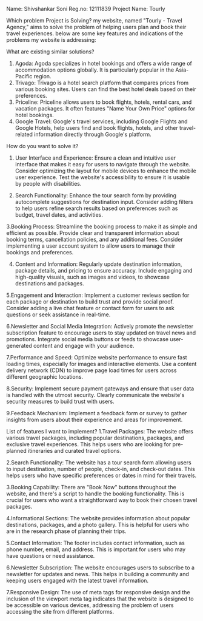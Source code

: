 Name: Shivshankar Soni
Reg.no: 12111839
Project Name: Tourly



Which problem Project is Solving?
my website, named "Tourly - Travel Agency," aims to solve the problem of helping users plan and book their travel experiences. below are some key features
and indications of the problems my website is addressing:



What are existing similar solutions?
1. Agoda: Agoda specializes in hotel bookings and offers a wide range of accommodation options globally. It is particularly popular in the Asia-Pacific region.
2. Trivago: Trivago is a hotel search platform that compares prices from various booking sites. Users can find the best hotel deals based on their preferences.
3. Priceline: Priceline allows users to book flights, hotels, rental cars, and vacation packages. It often features "Name Your Own Price" options for hotel bookings.
4. Google Travel: Google's travel services, including Google Flights and Google Hotels, help users find and book flights, hotels, and other travel-related information
 directly through Google's platform.



How do you want to solve it?

1. User Interface and Experience:
Ensure a clean and intuitive user interface that makes it easy for users to navigate through the website.
Consider optimizing the layout for mobile devices to enhance the mobile user experience.
Test the website's accessibility to ensure it is usable by people with disabilities.

2. Search Functionality:
Enhance the tour search form by providing autocomplete suggestions for destination input.
Consider adding filters to help users refine search results based on preferences such as budget, travel dates, and activities.

3.Booking Process:
Streamline the booking process to make it as simple and efficient as possible.
Provide clear and transparent information about booking terms, cancellation policies, and any additional fees.
Consider implementing a user account system to allow users to manage their bookings and preferences.

4. Content and Information:
Regularly update destination information, package details, and pricing to ensure accuracy.
Include engaging and high-quality visuals, such as images and videos, to showcase destinations and packages.

5.Engagement and Interaction:
Implement a customer reviews section for each package or destination to build trust and provide social proof.
Consider adding a live chat feature or contact form for users to ask questions or seek assistance in real-time.

6.Newsletter and Social Media Integration:
Actively promote the newsletter subscription feature to encourage users to stay updated on travel news and promotions.
Integrate social media buttons or feeds to showcase user-generated content and engage with your audience.

7.Performance and Speed:
Optimize website performance to ensure fast loading times, especially for images and interactive elements.
Use a content delivery network (CDN) to improve page load times for users across different geographic locations.

8.Security:
Implement secure payment gateways and ensure that user data is handled with the utmost security.
Clearly communicate the website's security measures to build trust with users.

9.Feedback Mechanism:
Implement a feedback form or survey to gather insights from users about their experience and areas for improvement.



List of features I want to implement?
1.Travel Packages: The website offers various travel packages, including popular destinations, packages, and exclusive travel experiences. This helps users
who are looking for pre-planned itineraries and curated travel options.

2.Search Functionality: The website has a tour search form allowing users to input destination, number of people, check-in, and check-out dates.
This helps users who have specific preferences or dates in mind for their travels.

3.Booking Capability: There are "Book Now" buttons throughout the website, and there's a script to handle the booking functionality. This is crucial 
for users who want a straightforward way to book their chosen travel packages.

4.Informational Sections: The website provides information about popular destinations, packages, and a photo gallery. This is helpful for users who 
are in the research phase of planning their trips.

5.Contact Information: The footer includes contact information, such as phone number, email, and address. This is important for users who may have 
questions or need assistance.

6.Newsletter Subscription: The website encourages users to subscribe to a newsletter for updates and news. This helps in building a community and 
keeping users engaged with the latest travel information.

7.Responsive Design: The use of meta tags for responsive design and the inclusion of the viewport meta tag indicates that the website is designed
to be accessible on various devices, addressing the problem of users accessing the site from different platforms.
